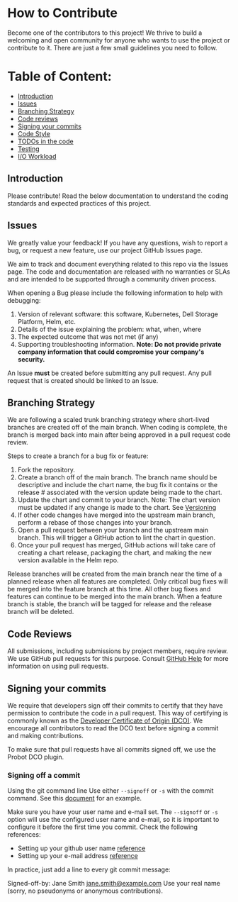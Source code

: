 # How to Contribute

Become one of the contributors to this project! We thrive to build a welcoming and open
community for anyone who wants to use the project or contribute to it. There are
just a few small guidelines you need to follow. 

# Table of Content:
* [Introduction](#Introduction)
* [Issues](#Issues)
* [Branching Strategy](#Branching-strategy)
* [Code reviews](#Code-reviews)
* [Signing your commits](#Signing-your-commits)
* [Code Style](#Code-Style)
* [TODOs in the code](#TODOs-in-the-code)
* [Testing](#Testing)
* [I/O Workload](#IO-Workload)

## Introduction

Please contribute! 
Read the below documentation to understand the coding standards and expected practices of this project.

## Issues

We greatly value your feedback! If you have any questions, wish to report a bug, or request a new feature, use our project GitHub Issues page.

We aim to track and document everything related to this repo via the Issues page. The code and documentation are released with no warranties or SLAs and are intended to be supported through a community driven process.

When opening a Bug please include the following information to help with debugging:

1. Version of relevant software: this software, Kubernetes, Dell Storage Platform, Helm, etc.
2. Details of the issue explaining the problem: what, when, where
3. The expected outcome that was not met (if any)
4. Supporting troubleshooting information. __Note: Do not provide private company information that could compromise your company's security.__

An Issue __must__ be created before submitting any pull request. Any pull request that is created should be linked to an Issue.

## Branching Strategy
We are following a scaled trunk branching strategy where short-lived branches are created off of the main branch. When coding is complete, the branch is merged back into main after being approved in a pull request code review.

Steps to create a branch for a bug fix or feature:
1. Fork the repository.
2. Create a branch off of the main branch. The branch name should be descriptive and include the chart name, the bug fix it contains or the release # associated with the version update being made to the chart.
3. Update the chart and commit to your branch.  Note: The chart version must be updated if any change is made to the chart.  See [Versioning](./charts/VERSIONING.md) 
4. If other code changes have merged into the upstream main branch, perform a rebase of those changes into your branch.
5. Open a pull request between your branch and the upstream main branch.  This will trigger a GitHub action to lint the chart in question.
6. Once your pull request has merged, GitHub actions will take care of creating a chart release, packaging the chart, and making the new version available in the Helm repo.

Release branches will be created from the main branch near the time of a planned release when all features are completed. Only critical bug fixes will be merged into the feature branch at this time. All other bug fixes and features can continue to be merged into the main branch. When a feature branch is stable, the branch will be tagged for release and the release branch will be deleted.

## Code Reviews

All submissions, including submissions by project members, require review. We
use GitHub pull requests for this purpose. Consult
[GitHub Help](https://help.github.com/articles/about-pull-requests/) for more
information on using pull requests.

## Signing your commits

We require that developers sign off their commits to certify that they have permission to contribute the code in a pull request. This way of certifying is commonly known as the [Developer Certificate of Origin (DCO)](https://developercertificate.org/). We encourage all contributors to read the DCO text before signing a commit and making contributions.

To make sure that pull requests have all commits signed off, we use the Probot DCO plugin.

### Signing off a commit

Using the git command line
Use either `--signoff` or `-s` with the commit command. See this [document](https://probot.github.io/apps/dco/) for an example.

Make sure you have your user name and e-mail set. The `--signoff` or `-s` option will use the configured user name and e-mail, so it is important to configure it before the first time you commit. Check the following references:

* Setting up your github user name [reference](https://help.github.com/articles/setting-your-username-in-git/)
* Setting up your e-mail address [reference](https://help.github.com/articles/setting-your-commit-email-address-in-git/)

In practice, just add a line to every git commit message:

Signed-off-by: Jane Smith jane.smith@example.com Use your real name (sorry, no pseudonyms or anonymous contributions).

